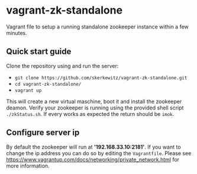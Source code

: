 # vagrant-zk-standalone
Vagrant file to setup a running standalone zookeeper instance within a few minutes.

## Quick start guide

Clone the repository using and run the server:
* `git clone https://github.com/skerkewitz/vagrant-zk-standalone.git`
* `cd vagrant-zk-standalone/`
* `vagrant up`

This will create a new virtual maschine, boot it and install the zookeeper deamon. Verify your zookeeper is running using the provided shell script `./zkStatus.sh`. If every works as expected the return should be `imok`.

## Configure server ip

By default the zookeeper will run at **'192.168.33.10:2181'**. If you want to change the ip address you can do so by editing the `Vagrantfile`. Please see https://www.vagrantup.com/docs/networking/private_network.html for more information.




